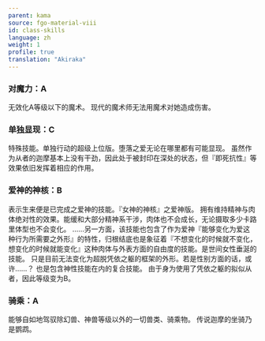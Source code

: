 ```yaml
---
parent: kama
source: fgo-material-viii
id: class-skills
language: zh
weight: 1
profile: true
translation: "Akiraka"
---
```


### 对魔力：A

无效化A等级以下的魔术。
现代的魔术师无法用魔术对她造成伤害。

### 单独显现：C

特殊技能。单独行动的超级上位版。堕落之爱无论在哪里都有可能显现。
虽然作为从者的迦摩基本上没有干劲，因此处于被封印在深处的状态，但『即死抗性』等效果依旧发挥着相应的作用。

### 爱神的神核：B

表示生来便是已完成之爱神的技能。『女神的神核』之爱神版。
拥有维持精神与肉体绝对性的效果。能缓和大部分精神系干涉，肉体也不会成长，无论摄取多少卡路里体型也不会变化。
……另一方面，该技能也包含了作为爱神『能够变化为爱这种行为所需要之外形』的特性，归根结底也是象征着『不想变化的时候就不变化，想变化的时候就能变化』这种肉体与外表方面的自由度的技能。是世间女性垂涎的技能。
只是目前无法变化为超脱凭依之躯的框架的外形。若是性别方面的话，或许……？
也是包含神性技能在内的复合技能。
由于身为使用了凭依之躯的拟似从者，因此等级变为B。

### 骑乘：A

能够自如地驾驭除幻兽、神兽等级以外的一切兽类、骑乘物。
传说迦摩的坐骑乃是鹦鹉。
